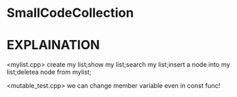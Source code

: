 # SmallCodeCollection
# <ENTRY> EXPLAINATION

<mylist.cpp>
create my list;show my list;search my list;insert a node into my list;deletea node from mylist;

<mutable_test.cpp>
we can change member variable even in const func!
